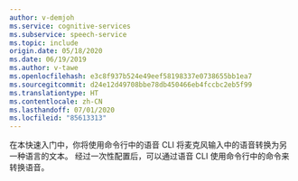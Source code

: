 ```yaml
---
author: v-demjoh
ms.service: cognitive-services
ms.subservice: speech-service
ms.topic: include
origin.date: 05/18/2020
ms.date: 06/19/2019
ms.author: v-tawe
ms.openlocfilehash: e3c8f937b524e49eef58198337e0738655bb1ea7
ms.sourcegitcommit: d24e12d49708bbe78db450466eb4fccbc2eb5f99
ms.translationtype: HT
ms.contentlocale: zh-CN
ms.lasthandoff: 07/01/2020
ms.locfileid: "85613313"
---
```

在本快速入门中，你将使用命令行中的语音 CLI 将麦克风输入中的语音转换为另一种语言的文本。
经过一次性配置后，可以通过语音 CLI 使用命令行中的命令来转换语音。

